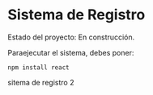 <h1> Sistema de Registro</h1>

 Estado del proyecto: En construcción.

 Paraejecutar el sistema, debes poner:

 ```npm install react```

sitema de registro 2

